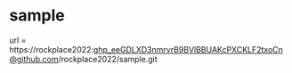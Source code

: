 # sample

url = https://rockplace2022: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@github.com/rockplace2022/sample.git
